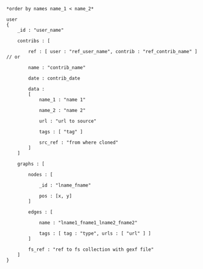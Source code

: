     *order by names name_1 < name_2*

    user
    {
        _id : "user_name"

        contribs : [

            ref : [ user : "ref_user_name", contrib : "ref_contrib_name" ] // or

            name : "contrib_name"

            date : contrib_date

            data :
            [
                name_1 : "name 1"

                name_2 : "name 2"

                url : "url to source"

                tags : [ "tag" ]

                src_ref : "from where cloned"
            ]
        ]

        graphs : [

            nodes : [

                _id : "lname_fname"

                pos : [x, y]
            ]

            edges : [

                name : "lname1_fname1_lname2_fname2"

                tags : [ tag : "type", urls : [ "url" ] ]
            ]

            fs_ref : "ref to fs collection with gexf file"
        ]
    }